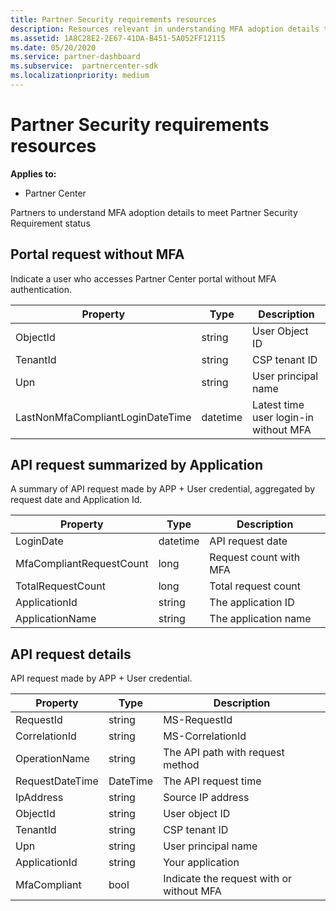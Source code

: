 ```yaml
---
title: Partner Security requirements resources
description: Resources relevant in understanding MFA adoption details to meet Partner Security Requirements
ms.assetid: 1A8C28E2-2E67-41DA-B451-5A052FF12115
ms.date: 05/20/2020
ms.service: partner-dashboard
ms.subservice:  partnercenter-sdk
ms.localizationpriority: medium
---
```


# Partner Security requirements resources

**Applies to:**

- Partner Center

Partners to understand MFA adoption details to meet Partner Security Requirement status

## Portal request without MFA

Indicate a user who accesses Partner Center portal without MFA authentication.

| Property                            | Type            | Description                           |
|-------------------------------------|-----------------|---------------------------------------|
| ObjectId                            | string          | User Object ID                        |
| TenantId                            | string          | CSP tenant ID                         |
| Upn                                 | string          | User principal name                   |
| LastNonMfaCompliantLoginDateTime    | datetime        | Latest time user login-in without MFA |


## API request summarized by Application

A summary of API request made by APP + User credential, aggregated by request date and Application Id.

| Property                            | Type            | Description               |
|-------------------------------------|-----------------|---------------------------|
| LoginDate                           | datetime        | API request date          |
| MfaCompliantRequestCount            | long            | Request count with MFA    |
| TotalRequestCount                   | long            | Total request count       |
| ApplicationId                       | string          | The application ID        |
| ApplicationName                     | string          | The application name      |


## API request details

API request made by APP + User credential. 

| Property                            | Type            | Description                              |
|-------------------------------------|-----------------|------------------------------------------|
| RequestId                           | string          | MS-RequestId                             |
| CorrelationId                       | string          | MS-CorrelationId                         |
| OperationName                       | string          | The API path with request method         |
| RequestDateTime                     | DateTime        | The API request time                     |
| IpAddress                           | string          | Source IP address                        |
| ObjectId                            | string          | User object ID                           |
| TenantId                            | string          | CSP tenant ID                            |
| Upn                                 | string          | User principal name                      |
| ApplicationId                       | string          | Your application                         |
| MfaCompliant                        | bool            | Indicate the request with or without MFA |
